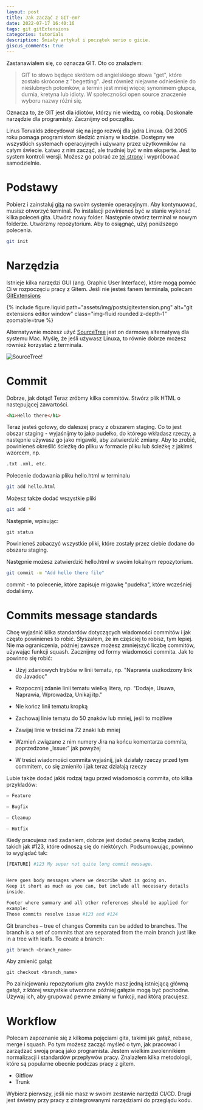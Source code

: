 ```yaml
---
layout: post
title: Jak zacząć z GIT-em?
date: 2022-07-17 16:40:16
tags: git gitExtensions
categories: tutorials
description: Śmiały artykuł i początek serio o gicie.
giscus_comments: true
---
```


Zastanawiałem się, co oznacza GIT. Oto co znalazłem:

> GIT to słowo będące skrótem od angielskiego słowa "get", które zostało skrócone z "begetting".
> Jest również niejawne odniesienie do nieślubnych potomków,
> a termin jest mniej więcej synonimem głupca, durnia, kretyna lub idioty. W społeczności open source znaczenie wyboru nazwy różni się.

Oznacza to, że GIT jest dla idiotów, którzy nie wiedzą, co robią. Doskonałe narzędzie dla programisty. Zacznijmy od początku.

Linus Torvalds zdecydował się na jego rozwój dla jądra Linuxa. Od 2005 roku pomaga programistom śledzić zmiany w kodzie. Dostępny we wszystkich systemach operacyjnych i używany przez użytkowników na całym świecie. Łatwo z nim zacząć, ale trudniej być w nim eksperte. Jest to system kontroli wersji. Możesz go pobrać ze [tej strony](https://git-scm.com/downloads) i wypróbować samodzielnie.

# Podstawy

Pobierz i zainstaluj [gita](https://git-scm.com/downloads) na swoim systemie operacyjnym.
Aby kontynuować, musisz otworzyć terminal.
Po instalacji powinieneś być w stanie wykonać kilka poleceń gita.
Utwórz nowy folder. Następnie otwórz terminal w nowym folderze.
Utwórzmy repozytorium. Aby to osiągnąć, użyj poniższego polecenia.

```bash
git init
```

# Narzędzia

Istnieje kilka narzędzi GUI (ang. Graphic User Interface), które mogą pomóc Ci w rozpoczęciu pracy z Gitem.
Jeśli nie jesteś fanem terminala, polecam [GitExtensions](https://gitextensions.github.io/)

<div class="col-sm mt-3 mt-md-0">
    {% include figure.liquid path="assets/img/posts/gitextension.png" alt="git extensions editor window" class="img-fluid rounded z-depth-1" zoomable=true %}
</div>

Alternatywnie możesz użyć [SourceTree](https://www.sourcetreeapp.com/) jest on darmową alternatywą dla systemu Mac. Myślę, że jeśli używasz Linuxa, to równie dobrze możesz również korzystać z terminala.

![SourceTree!](https://wac-cdn.atlassian.com/dam/jcr:580c367b-c240-453d-aa18-c7ced44324f9/hero-mac-screenshot.png?cdnVersion=651)

# Commit

Dobrze, jak dotąd! Teraz zróbmy kilka commitów. Stwórz plik HTML o następującej zawartości.

```html
<h1>Hello there</h1>
```

Teraz jesteś gotowy, do daleszej pracy z obszarem staging.
Co to jest obszar staging - wyjaśnijmy to jako pudełko, do którego wkładasz rzeczy, a następnie używasz go jako migawki, aby zatwierdzić zmiany.
Aby to zrobić, powinieneś określić ścieżkę do pliku w formacie pliku lub ścieżkę z jakimś wzorcem, np.

```bash
.txt .xml, etc.
```

Polecenie dodawania pliku hello.html w terminalu

```bash
git add hello.html
```

Możesz także dodać wszystkie pliki

```bash
git add *
```

Następnie, wpisując:

```
git status
```

Powinieneś zobaczyć wszystkie pliki, które zostały przez ciebie dodane do obszaru staging.

Następnie możesz zatwierdzić hello.html w swoim lokalnym repozytorium.

```bash
git commit -m "Add hello there file"
```

commit - to polecenie, które zapisuje migawkę "pudełka", które wcześniej dodaliśmy.

# Commits message standards

Chcę wyjaśnić kilka standardów dotyczących wiadomości commitów i jak często powinieneś to robić. Słyszałem, że im częściej to robisz, tym lepiej. Nie ma ograniczenia, później zawsze możesz zmniejszyć liczbę commitów, używając funkcji squash. Zacznijmy od formy wiadomości commita. Jak to powinno się robić:

- Użyj zdaniowych trybów w linii tematu, np. "Naprawia uszkodzony link do Javadoc"

- Rozpocznij zdanie linii tematu wielką literą, np. "Dodaje, Usuwa, Naprawia, Wprowadza, Unikaj itp."

- Nie kończ linii tematu kropką

- Zachowaj linie tematu do 50 znaków lub mniej, jeśli to możliwe

- Zawijaj linie w treści na 72 znaki lub mniej

- Wzmień związane z nim numery Jira na końcu komentarza commita, poprzedzone „Issue:” jak powyżej

- W treści wiadomości commita wyjaśnij, jak działały rzeczy przed tym commitem, co się zmieniło i jak teraz działają rzeczy

Lubie także dodać jakiś rodzaj tagu przed wiadomością commita, oto kilka przykładów:

```bash
– Feature

– Bugfix

– Cleanup

– Hotfix
```

Kiedy pracujesz nad zadaniem, dobrze jest dodać pewną liczbę zadań, takich jak #123, które odnoszą się do niektórych. Podsumowując, powinno to wyglądać tak:

```bash
[FEATURE] #123 My super not quite long commit message.


Here goes body messages where we describe what is going on.
Keep it short as much as you can, but include all necessary details
inside.

Footer where summary and all other references should be applied for
example:
Those commits resolve issue #123 and #124
```

Git branches – tree of changes
Commits can be added to branches. The branch is a set of commits that are separated from the main branch just like in a tree with leafs. To create a branch:

```bash
git branch <branch_name>
```

Aby zmienić gałąź

```
git checkout <branch_name>
```

Po zainicjowaniu repozytorium gita zwykle masz jedną istniejącą główną gałąź, z której wszystkie utworzone później gałęzie mogą być pochodne. Używaj ich, aby grupować pewne zmiany w funkcji, nad którą pracujesz.

# Workflow

Polecam zapoznanie się z kilkoma pojęciami gita, takimi jak gałąź, rebase, merge i squash. Po tym możesz zacząć myśleć o tym, jak pracować i zarządzać swoją pracą jako programista. Jestem wielkim zwolennikiem normalizacji i standardów przepływów pracy. Znalazłem kilka metodologii, które są popularne obecnie podczas pracy z gitem.

- Gitflow
- Trunk

Wybierz pierwszy, jeśli nie masz w swoim zestawie narzędzi CI/CD. Drugi jest świetny przy pracy z zintegrowanymi narzędziami do przeglądu kodu.
